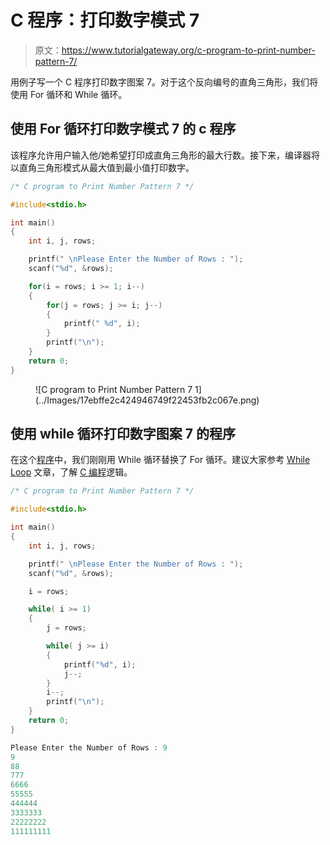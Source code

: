 # C 程序：打印数字模式 7 

> 原文：<https://www.tutorialgateway.org/c-program-to-print-number-pattern-7/>

用例子写一个 C 程序打印数字图案 7。对于这个反向编号的直角三角形，我们将使用 For 循环和 While 循环。

## 使用 For 循环打印数字模式 7 的 c 程序

该程序允许用户输入他/她希望打印成直角三角形的最大行数。接下来，编译器将以直角三角形模式从最大值到最小值打印数字。

```c
/* C program to Print Number Pattern 7 */

#include<stdio.h>

int main()
{
    int i, j, rows;

    printf(" \nPlease Enter the Number of Rows : ");
    scanf("%d", &rows);

    for(i = rows; i >= 1; i--)
    {
    	for(j = rows; j >= i; j--)
		{
			printf(" %d", i);     	
        }
        printf("\n");
    }
    return 0;
}
```

<figure class="wp-block-image">![C program to Print Number Pattern 7 1](../Images/17ebffe2c424946749f22453fb2c067e.png)</figure>

## 使用 while 循环打印数字图案 7 的程序

在这个[程序](https://www.tutorialgateway.org/c-programming-examples/)中，我们刚刚用 While 循环替换了 For 循环。建议大家参考 [While Loop](https://www.tutorialgateway.org/while-loop-in-c/) 文章，了解 [C 编程](https://www.tutorialgateway.org/c-programming/)逻辑。

```c
/* C program to Print Number Pattern 7 */

#include<stdio.h>

int main()
{
    int i, j, rows;

    printf(" \nPlease Enter the Number of Rows : ");
    scanf("%d", &rows);

    i = rows;

    while( i >= 1)
    {
    	j = rows;

    	while( j >= i)
		{
			printf("%d", i);
			j--;     	
        }
        i--;
        printf("\n");
    }
    return 0;
}
```

```c
Please Enter the Number of Rows : 9
9
88
777
6666
55555
444444
3333333
22222222
111111111
```